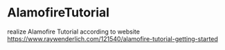 # AlamofireTutorial
realize Alamofire Tutorial according to website https://www.raywenderlich.com/121540/alamofire-tutorial-getting-started
